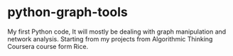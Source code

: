 python-graph-tools
==================

My first Python code, It will mostly be dealing with graph manipulation and network analysis. Starting from my projects from Algorithmic Thinking Coursera course form Rice.  

